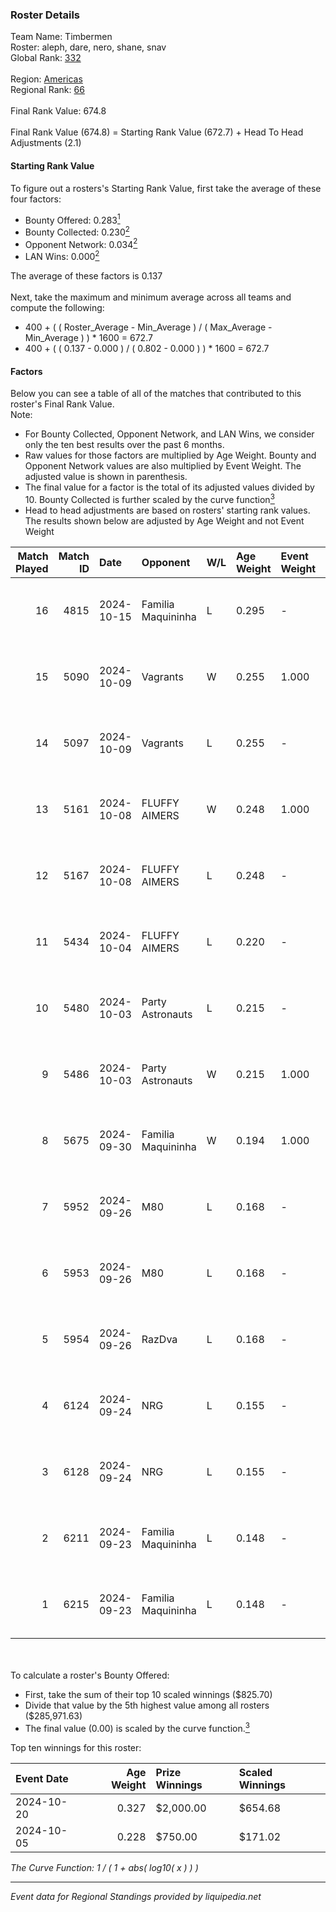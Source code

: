 ### Roster Details<br />
Team Name: Timbermen<br />
Roster: aleph, dare, nero, shane, snav<br />
Global Rank: [332](../../standings_global_2025_02_28.md)<br />
<br />
Region: [Americas]( ../../standings_americas_2025_02_28.md)<br />
Regional Rank: [66]( ../../standings_americas_2025_02_28.md)<br />
<br />
Final Rank Value:  674.8<br />
<br />
Final Rank Value (674.8) = Starting Rank Value (672.7) + Head To Head Adjustments (2.1)<br />

#### Starting Rank Value<br />
To figure out a rosters's Starting Rank Value, first take the average of these four factors:<br />
- Bounty Offered: 0.283[<sup>1</sup>](#table2)
- Bounty Collected: 0.230[<sup>2</sup>](#table1)
- Opponent Network: 0.034[<sup>2</sup>](#table1)
- LAN Wins: 0.000[<sup>2</sup>](#table1)

The average of these factors is 0.137<br />
<br />
Next, take the maximum and minimum average across all teams and compute the following:<br />
- 400 + ( ( Roster_Average - Min_Average ) / ( Max_Average - Min_Average ) ) * 1600 = 672.7
- 400 + ( ( 0.137 - 0.000 ) / ( 0.802 - 0.000 ) ) * 1600 = 672.7


#### Factors<br />
Below you can see a table of all of the matches that contributed to this roster's Final Rank Value.<br />
Note:<br />

- For Bounty Collected, Opponent Network, and LAN Wins, we consider only the ten best results over the past 6 months.
- Raw values for those factors are multiplied by Age Weight. Bounty and Opponent Network values are also multiplied by Event Weight. The adjusted value is shown in parenthesis.
- The final value for a factor is the total of its adjusted values divided by 10. Bounty Collected is further scaled by the curve function[<sup>3</sup>](#curveFunction)
- Head to head adjustments are based on rosters' starting rank values. The results shown below are adjusted by Age Weight and not Event Weight
<span id="table1"></span><br />


| Match Played | Match ID | Date       | Opponent           | W/L | Age Weight | Event Weight | Bounty Collected | Opponent Network | LAN Wins  | H2H Adj. | Roster                           |
| -: | -: | :- | :- | :- | :- | :- | :- | :- | :- | -: | :- |
|           16 |     4815 | 2024-10-15 | Familia Maquininha | L   | 0.295      | -            | -                | -                | -         |    -3.92 | aleph, dare, nero, shane, snav   |
|           15 |     5090 | 2024-10-09 | Vagrants           | W   | 0.255      | 1.000        | 0.002 (0.000)    | 0.547 (0.139)    | 0 (0.000) |     6.43 | aleph, dare, nero, shane, snav   |
|           14 |     5097 | 2024-10-09 | Vagrants           | L   | 0.255      | -            | -                | -                | -         |    -1.60 | aleph, dare, nero, shane, snav   |
|           13 |     5161 | 2024-10-08 | FLUFFY AIMERS      | W   | 0.248      | 1.000        | 0.006 (0.001)    | 0.237 (0.059)    | 0 (0.000) |     6.09 | aleph, dare, nero, shane, snav   |
|           12 |     5167 | 2024-10-08 | FLUFFY AIMERS      | L   | 0.248      | -            | -                | -                | -         |    -1.74 | aleph, dare, nero, shane, snav   |
|           11 |     5434 | 2024-10-04 | FLUFFY AIMERS      | L   | 0.220      | -            | -                | -                | -         |    -1.61 | aleph, dare, Fr3nk1e, nero, snav |
|           10 |     5480 | 2024-10-03 | Party Astronauts   | L   | 0.215      | -            | -                | -                | -         |    -1.20 | aleph, dare, nero, shane, snav   |
|            9 |     5486 | 2024-10-03 | Party Astronauts   | W   | 0.215      | 1.000        | 0.009 (0.002)    | 0.557 (0.120)    | 0 (0.000) |     5.62 | aleph, dare, nero, shane, snav   |
|            8 |     5675 | 2024-09-30 | Familia Maquininha | W   | 0.194      | 1.000        | 0.003 (0.001)    | 0.121 (0.023)    | 0 (0.000) |     3.58 | aleph, dare, nero, shane, snav   |
|            7 |     5952 | 2024-09-26 | M80                | L   | 0.168      | -            | -                | -                | -         |    -0.67 | aleph, dare, nero, shane, snav   |
|            6 |     5953 | 2024-09-26 | M80                | L   | 0.168      | -            | -                | -                | -         |    -0.67 | aleph, dare, nero, shane, snav   |
|            5 |     5954 | 2024-09-26 | RazDva             | L   | 0.168      | -            | -                | -                | -         |    -3.84 | aleph, dare, nero, shane, snav   |
|            4 |     6124 | 2024-09-24 | NRG                | L   | 0.155      | -            | -                | -                | -         |    -0.16 | aleph, dare, nero, shane, snav   |
|            3 |     6128 | 2024-09-24 | NRG                | L   | 0.155      | -            | -                | -                | -         |    -0.16 | aleph, dare, nero, shane, snav   |
|            2 |     6211 | 2024-09-23 | Familia Maquininha | L   | 0.148      | -            | -                | -                | -         |    -2.04 | aleph, dare, nero, shane, snav   |
|            1 |     6215 | 2024-09-23 | Familia Maquininha | L   | 0.148      | -            | -                | -                | -         |    -2.06 | aleph, dare, nero, shane, snav   |

<br />
<span id="table2"></span><br />
To calculate a roster's Bounty Offered:<br />

- First, take the sum of their top 10 scaled winnings ($825.70)
- Divide that value by the 5th highest value among all rosters ($285,971.63)
- The final value (0.00) is scaled by the curve function.[<sup>3</sup>](#curveFunction)

Top ten winnings for this roster:<br />

| Event Date | Age Weight | Prize Winnings | Scaled Winnings |
| :- | -: | :- | :- |
| 2024-10-20 |      0.327 | $2,000.00      | $654.68         |
| 2024-10-05 |      0.228 | $750.00        | $171.02         |


<span id="curveFunction"></span>_The Curve Function: 1 / ( 1 + abs( log10( x ) ) )_<br />

---
_Event data for Regional Standings provided by liquipedia.net_<br />
